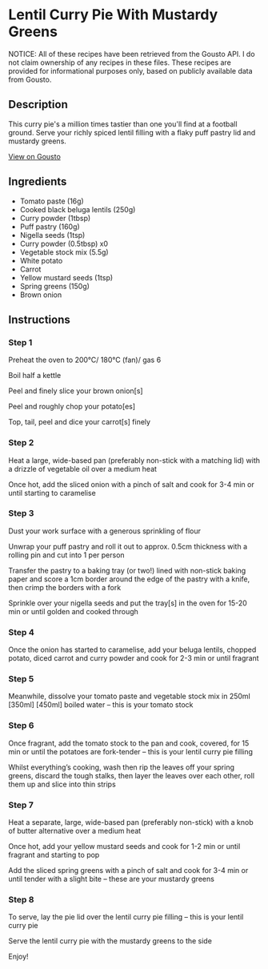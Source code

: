 # Lentil Curry Pie With Mustardy Greens

NOTICE: All of these recipes have been retrieved from the Gousto API. I do not claim ownership of any recipes in these files. These recipes are provided for informational purposes only, based on publicly available data from Gousto.

## Description

This curry pie's a million times tastier than one you'll find at a football ground. Serve your richly spiced lentil filling with a flaky puff pastry lid and mustardy greens. 

[View on Gousto](https://www.gousto.co.uk/recipes/cookbook/lentil-curry-pie-with-mustardy-greens)

## Ingredients

- Tomato paste (16g)
- Cooked black beluga lentils (250g)
- Curry powder (1tbsp)
- Puff pastry (160g)
- Nigella seeds (1tsp)
- Curry powder (0.5tbsp) x0
- Vegetable stock mix (5.5g)
- White potato
- Carrot
- Yellow mustard seeds (1tsp)
- Spring greens (150g)
- Brown onion

## Instructions


### Step 1

Preheat the oven to 200°C/ 180°C (fan)/ gas 6

Boil half a kettle

Peel and finely slice your brown onion[s]

Peel and roughly chop your potato[es]

Top, tail, peel and dice your carrot[s] finely


### Step 2

Heat a large, wide-based pan (preferably non-stick with a matching lid) with a drizzle of vegetable oil over a medium heat

Once hot, add the sliced onion with a pinch of salt and cook for 3-4 min or until starting to caramelise


### Step 3

Dust your work surface with a generous sprinkling of flour

Unwrap your puff pastry and roll it out to approx. 0.5cm thickness with a rolling pin and cut into 1 per person

Transfer the pastry to a baking tray (or two!) lined with non-stick baking paper and score a 1cm border around the edge of the pastry with a knife, then crimp the borders with a fork

Sprinkle over your nigella seeds and put the tray[s] in the oven for 15-20 min or until golden and cooked through


### Step 4

Once the onion has started to caramelise, add your beluga lentils, chopped potato, diced carrot and curry powder and cook for 2-3 min or until fragrant


### Step 5

Meanwhile, dissolve your tomato paste and vegetable stock mix in 250ml <span class="text-purple">[350ml]</span> <span class="text-danger">[450ml]</span> boiled water – this is your tomato stock


### Step 6

Once fragrant, add the tomato stock to the pan and cook, covered, for 15 min or until the potatoes are fork-tender – this is your lentil curry pie filling

Whilst everything’s cooking, wash then rip the leaves off your spring greens, discard the tough stalks, then layer the leaves over each other, roll them up and slice into thin strips


### Step 7

Heat a separate, large, wide-based pan (preferably non-stick) with a knob of butter alternative over a medium heat

Once hot, add your yellow mustard seeds and cook for 1-2 min or until fragrant and starting to pop

Add the sliced spring greens with a pinch of salt and cook for 3-4 min or until tender with a slight bite – these are your mustardy greens

### Step 8

To serve, lay the pie lid over the lentil curry pie filling – this is your lentil curry pie

Serve the lentil curry pie with the mustardy greens to the side

Enjoy!

